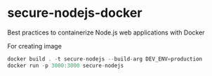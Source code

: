 # secure-nodejs-docker
Best practices to containerize Node.js web applications with Docker

For creating image
```javascript
docker build . -t secure-nodejs --build-arg DEV_ENV=production
docker run -p 3000:3000 secure-nodejs
```
